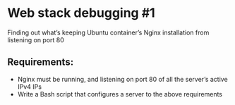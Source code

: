 # Web stack debugging #1
Finding out what’s keeping Ubuntu container’s Nginx installation from listening on port 80

## Requirements:

- Nginx must be running, and listening on port 80 of all the server’s active IPv4 IPs
- Write a Bash script that configures a server to the above requirements
